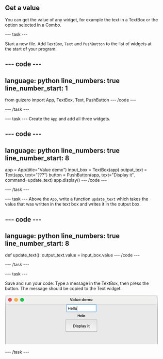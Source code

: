 ## Get a value

You can get the value of any widget, for example the text in a TextBox or the option selected in a Combo.


--- task ---

Start a new file. Add `TextBox`, `Text` and `PushButton` to the list of widgets at the start of your program.

--- code ---
---
language: python
line_numbers: true
line_number_start: 1
---
from guizero import App, TextBox, Text, PushButton
--- /code ---

--- /task ---

--- task ---
Create the `App` and add all three widgets.

--- code ---
---
language: python
line_numbers: true
line_number_start: 8
---
app = App(title="Value demo")
input_box = TextBox(app)
output_text = Text(app, text="???")
button = PushButton(app, text="Display it", command=update_text)
app.display()
--- /code ---

--- /task ---

--- task ---
Above the `App`, write a function `update_text` which takes the value that was written in the text box and writes it in the output box. 

--- code ---
---
language: python
line_numbers: true
line_number_start: 8
---
def update_text():
    output_text.value = input_box.value
--- /code ---

--- /task ---


--- task ---

Save and run your code. Type a message in the TextBox, then press the button. The message should be copied to the Text widget.

![A GUI with a textbox, some text and a button labelled 'Display it'. The word 'Hello' is written in both the textbox and the text.](images/value-demo.png)

--- /task ---



